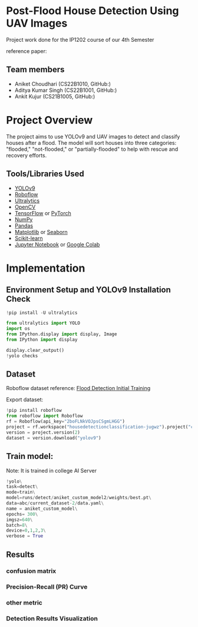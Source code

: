 
# Post-Flood House Detection Using UAV Images
Project work done for the IP1202 course of our 4th Semester

reference paper:

## Team members
- Aniket Choudhari (CS22B1010, GitHub:)
- Aditya Kumar Singh (CS22B1001, GitHub:)
- Ankit Kujur (CS21B1005, GitHub:)

# Project Overview
The project aims to use YOLOv9 and UAV images to detect and classify houses after a flood. The model will sort houses into three categories: "flooded," "not-flooded," or "partially-flooded" to help with rescue and recovery efforts.

## Tools/Libraries Used
- [YOLOv9](https://github.com/ultralytics/ultralytics)
- [Roboflow](https://roboflow.com/)
- [Ultralytics](https://github.com/ultralytics/ultralytics)
- [OpenCV](https://opencv.org/)
- [TensorFlow](https://www.tensorflow.org/) or [PyTorch](https://pytorch.org/)
- [NumPy](https://numpy.org/)
- [Pandas](https://pandas.pydata.org/)
- [Matplotlib](https://matplotlib.org/) or [Seaborn](https://seaborn.pydata.org/)
- [Scikit-learn](https://scikit-learn.org/)
- [Jupyter Notebook](https://jupyter.org/) or [Google Colab](https://colab.research.google.com/)


# Implementation

## Environment Setup and YOLOv9 Installation Check

```python
!pip install -U ultralytics

from ultralytics import YOLO
import os
from IPython.display import display, Image
from IPython import display

display.clear_output()
!yolo checks
```
## Dataset 
Roboflow dataset reference: [Flood Detection Initial Training](https://app.roboflow.com/housedetectionclassification-jugwz/flood_detection_initial_training-b8i0u/1)


Export dataset:
```python
!pip install roboflow
from roboflow import Roboflow
rf = Roboflow(api_key="2boFLNkVOJpsCSgmLHGG")
project = rf.workspace("housedetectionclassification-jugwz").project("current_dataset")
version = project.version(2)
dataset = version.download("yolov9")
```

## Train model:
Note: It is trained in college AI Server
```python
!yolo\
task=detect\
mode=train\
model=runs/detect/aniket_custom_model2/weights/best.pt\
data=abc/current_dataset-2/data.yaml\
name = aniket_custom_model\
epochs= 300\
imgsz=640\
batch=8\
device=0,1,2,3\
verbose = True
```
## Results

### confusion matrix


### Precision-Recall (PR) Curve

### other metric

### Detection Results Visualization










